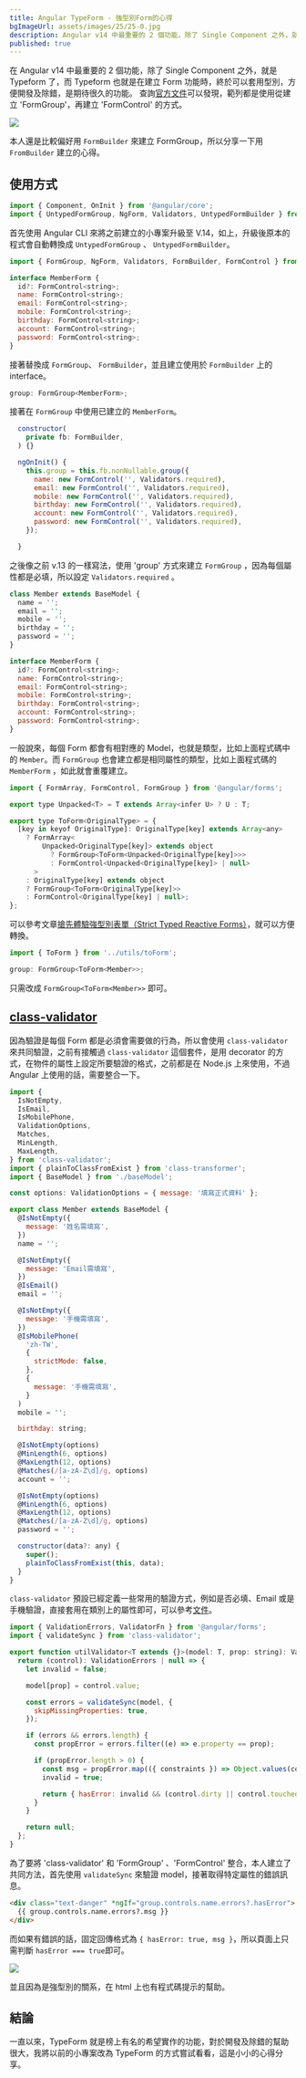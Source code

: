 ```yaml
---
title: Angular TypeForm - 強型別Form的心得
bgImageUrl: assets/images/25/25-0.jpg
description: Angular v14 中最重要的 2 個功能，除了 Single Component 之外，就是 Typeform 了，而 Typeform 也就是在建立 Form 功能時，終於可以套用型別，方便開發及除錯，是期待很久的功能
published: true
---
```


在 Angular v14 中最重要的 2 個功能，除了 Single Component 之外，就是 Typeform 了，而 Typeform 也就是在建立 Form 功能時，終於可以套用型別，方便開發及除錯，是期待很久的功能。
查詢[官方文件](https://angular.tw/guide/typed-forms)可以發現，範列都是使用從建立 'FormGroup'，再建立 'FormControl' 的方式。

<img class="img-responsive" loading="lazy" src="assets/images/25/25-01.png">

本人還是比較偏好用 `FormBuilder` 來建立 FormGroup，所以分享一下用 `FromBuilder` 建立的心得。

## 使用方式

```javascript
import { Component, OnInit } from '@angular/core';
import { UntypedFormGroup, NgForm, Validators, UntypedFormBuilder } from '@angular/forms';
```

首先使用 Angular CLI 來將之前建立的小專案升級至 V.14，如上，升級後原本的程式會自動轉換成 `UntypedFormGroup` 、 `UntypedFormBuilder`。

```javascript
import { FormGroup, NgForm, Validators, FormBuilder, FormControl } from '@angular/forms';

interface MemberForm {
  id?: FormControl<string>;
  name: FormControl<string>;
  email: FormControl<string>;
  mobile: FormControl<string>;
  birthday: FormControl<string>;
  account: FormControl<string>;
  password: FormControl<string>;
}
```

接著替換成 `FormGroup`、 `FormBuilder`，並且建立使用於 `FormBuilder` 上的 interface。

```javascript
group: FormGroup<MemberForm>;
```

接著在 `FormGroup` 中使用已建立的 `MemberForm`。

```javascript
  constructor(
    private fb: FormBuilder,
  ) {}

  ngOnInit() {
    this.group = this.fb.nonNullable.group({
      name: new FormControl('', Validators.required),
      email: new FormControl('', Validators.required),
      mobile: new FormControl('', Validators.required),
      birthday: new FormControl('', Validators.required),
      account: new FormControl('', Validators.required),
      password: new FormControl('', Validators.required),
    });

  }

```

之後像之前 v.13 的一樣寫法，使用 'group' 方式來建立 `FormGroup` ，因為每個屬性都是必填，所以設定 `Validators.required` 。

```javascript
class Member extends BaseModel {
  name = '';
  email = '';
  mobile = '';
  birthday = '';
  password = '';
}

interface MemberForm {
  id?: FormControl<string>;
  name: FormControl<string>;
  email: FormControl<string>;
  mobile: FormControl<string>;
  birthday: FormControl<string>;
  account: FormControl<string>;
  password: FormControl<string>;
}
```

一般說來，每個 Form 都會有相對應的 Model，也就是類型，比如上面程式碼中的 `Member`。而 `FormGroup` 也會建立都是相同屬性的類型，比如上面程式碼的 `MemberForm` ，如此就會重覆建立。

```javascript
import { FormArray, FormControl, FormGroup } from '@angular/forms';

export type Unpacked<T> = T extends Array<infer U> ? U : T;

export type ToForm<OriginalType> = {
  [key in keyof OriginalType]: OriginalType[key] extends Array<any>
    ? FormArray<
        Unpacked<OriginalType[key]> extends object
          ? FormGroup<ToForm<Unpacked<OriginalType[key]>>>
          : FormControl<Unpacked<OriginalType[key]> | null>
      >
    : OriginalType[key] extends object
    ? FormGroup<ToForm<OriginalType[key]>>
    : FormControl<OriginalType[key] | null>;
};
```

可以參考文章[搶先體驗強型別表單（Strict Typed Reactive Forms）](https://fullstackladder.dev/blog/2022/05/15/angular-14-strict-typed-reactive-forms/)，就可以方便轉換。

```javascript
import { ToForm } from '../utils/toForm';

group: FormGroup<ToForm<Member>>;
```

只需改成 `FormGroup<ToForm<Member>>` 即可。

## [class-validator](https://github.com/typestack/class-validator)

因為驗證是每個 Form 都是必須會需要做的行為，所以會使用 `class-validator` 來共同驗證，之前有接觸過 `class-validator` 這個套件，是用 decorator 的方式，在物件的屬性上設定所要驗證的格式，之前都是在 Node.js 上來使用，不過 Angular 上使用的話，需要整合一下。

```javascript
import {
  IsNotEmpty,
  IsEmail,
  IsMobilePhone,
  ValidationOptions,
  Matches,
  MinLength,
  MaxLength,
} from 'class-validator';
import { plainToClassFromExist } from 'class-transformer';
import { BaseModel } from './baseModel';

const options: ValidationOptions = { message: '填寫正式資料' };

export class Member extends BaseModel {
  @IsNotEmpty({
    message: '姓名需填寫',
  })
  name = '';

  @IsNotEmpty({
    message: 'Email需填寫',
  })
  @IsEmail()
  email = '';

  @IsNotEmpty({
    message: '手機需填寫',
  })
  @IsMobilePhone(
    'zh-TW',
    {
      strictMode: false,
    },
    {
      message: '手機需填寫',
    }
  )
  mobile = '';

  birthday: string;

  @IsNotEmpty(options)
  @MinLength(6, options)
  @MaxLength(12, options)
  @Matches(/[a-zA-Z\d]/g, options)
  account = '';

  @IsNotEmpty(options)
  @MinLength(6, options)
  @MaxLength(12, options)
  @Matches(/[a-zA-Z\d]/g, options)
  password = '';

  constructor(data?: any) {
    super();
    plainToClassFromExist(this, data);
  }
}
```

`class-validator` 預設已經定義一些常用的驗證方式，例如是否必填、Email 或是手機驗證，直接套用在類別上的屬性即可，可以參考[文件](https://github.com/typestack/class-validator#validation-decorators)。

```javascript
import { ValidationErrors, ValidatorFn } from '@angular/forms';
import { validateSync } from 'class-validator';

export function utilValidator<T extends {}>(model: T, prop: string): ValidatorFn {
  return (control): ValidationErrors | null => {
    let invalid = false;

    model[prop] = control.value;

    const errors = validateSync(model, {
      skipMissingProperties: true,
    });

    if (errors && errors.length) {
      const propError = errors.filter((e) => e.property == prop);

      if (propError.length > 0) {
        const msg = propError.map(({ constraints }) => Object.values(constraints).join(', '));
        invalid = true;

        return { hasError: invalid && (control.dirty || control.touched), msg };
      }
    }

    return null;
  };
}
```

為了要將 'class-validator' 和 'FormGroup' 、'FormControl' 整合，本人建立了共同方法，首先使用 `validateSync` 來驗證 model，接著取得特定屬性的錯誤訊息。

```html
<div class="text-danger" *ngIf="group.controls.name.errors?.hasError">
  {{ group.controls.name.errors?.msg }}
</div>
```

而如果有錯誤的話，固定回傳格式為 `{ hasError: true, msg }`，所以頁面上只需判斷 `hasError === true`即可。

<img class="img-responsive" loading="lazy" src="assets/images/25/25-02.png">

並且因為是強型別的關系，在 html 上也有程式碼提示的幫助。

## 結論

一直以來，TypeForm 就是榜上有名的希望實作的功能，對於開發及除錯的幫助很大，我將以前的小專案改為 TypeForm 的方式嘗試看看，這是小小的心得分享。
